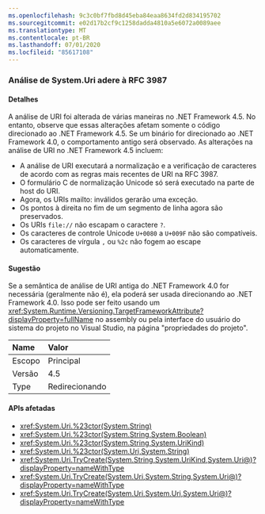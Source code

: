 ```yaml
---
ms.openlocfilehash: 9c3c0bf7fbd8d45eba84eaa8634fd2d834195702
ms.sourcegitcommit: e02d17b2cf9c1258dadda4810a5e6072a0089aee
ms.translationtype: MT
ms.contentlocale: pt-BR
ms.lasthandoff: 07/01/2020
ms.locfileid: "85617108"
---
```

### <a name="systemuri-parsing-adheres-to-rfc-3987"></a>Análise de System.Uri adere à RFC 3987

#### <a name="details"></a>Detalhes

A análise de URI foi alterada de várias maneiras no .NET Framework 4.5. No entanto, observe que essas alterações afetam somente o código direcionado ao .NET Framework 4.5. Se um binário for direcionado ao .NET Framework 4.0, o comportamento antigo será observado. As alterações na análise de URI no .NET Framework 4.5 incluem:

- A análise de URI executará a normalização e a verificação de caracteres de acordo com as regras mais recentes de URI na RFC 3987.
- O formulário C de normalização Unicode só será executado na parte de host do URI.
- Agora, os URIs mailto: inválidos gerarão uma exceção.
- Os pontos à direita no fim de um segmento de linha agora são preservados.
- Os URIs `file://` não escapam o caractere `?`.
- Os caracteres de controle Unicode `U+0080` a `U+009F` não são compatíveis.
- Os caracteres de vírgula `,` ou `%2c` não fogem ao escape automaticamente.

#### <a name="suggestion"></a>Sugestão

Se a semântica de análise de URI antiga do .NET Framework 4.0 for necessária (geralmente não é), ela poderá ser usada direcionando ao .NET Framework 4.0. Isso pode ser feito usando um <xref:System.Runtime.Versioning.TargetFrameworkAttribute?displayProperty=fullName> no assembly ou pela interface do usuário do sistema do projeto no Visual Studio, na página "propriedades do projeto".

| Name    | Valor       |
|:--------|:------------|
| Escopo   | Principal       |
| Versão | 4.5         |
| Type    | Redirecionando |

#### <a name="affected-apis"></a>APIs afetadas

- <xref:System.Uri.%23ctor(System.String)>
- <xref:System.Uri.%23ctor(System.String,System.Boolean)>
- <xref:System.Uri.%23ctor(System.String,System.UriKind)>
- <xref:System.Uri.%23ctor(System.Uri,System.String)>
- <xref:System.Uri.TryCreate(System.String,System.UriKind,System.Uri@)?displayProperty=nameWithType>
- <xref:System.Uri.TryCreate(System.Uri,System.String,System.Uri@)?displayProperty=nameWithType>
- <xref:System.Uri.TryCreate(System.Uri,System.Uri,System.Uri@)?displayProperty=nameWithType>

